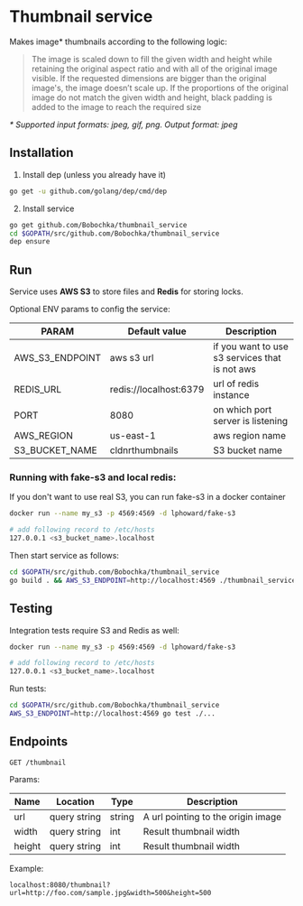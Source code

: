 # Thumbnail service

Makes image* thumbnails according to the following logic:
>The image is scaled down to fill the given width and height while retaining the original aspect ratio and with all of the original image visible. If the requested dimensions are bigger than the original image's, the image doesn’t scale up. If the proportions of the original image do not match the given width and height, black padding is added to the image to reach the required size

_* Supported input formats: jpeg, gif, png. Output format: jpeg_

## Installation
1. Install dep (unless you already have it)
```bash
go get -u github.com/golang/dep/cmd/dep
```
2. Install service
```bash
go get github.com/Bobochka/thumbnail_service
cd $GOPATH/src/github.com/Bobochka/thumbnail_service
dep ensure
```

## Run
Service uses **AWS S3** to store files and **Redis** for storing locks. <br>

Optional ENV params to config the service:

| PARAM | Default value | Description |
| ------ | ------ | ------ |
| AWS_S3_ENDPOINT | aws s3 url | if you want to use s3 services that is not aws | 
| REDIS_URL | redis://localhost:6379 | url of redis instance |
| PORT | 8080 | on which port server is listening |
| AWS_REGION | us-east-1 | aws region name |
| S3_BUCKET_NAME | cldnrthumbnails | S3 bucket name |

### Running with fake-s3 and local redis:
If you don't want to use real S3, you can run fake-s3 in a docker container

```bash
docker run --name my_s3 -p 4569:4569 -d lphoward/fake-s3

# add following record to /etc/hosts
127.0.0.1 <s3_bucket_name>.localhost
```
Then start service as follows:
```bash
cd $GOPATH/src/github.com/Bobochka/thumbnail_service
go build . && AWS_S3_ENDPOINT=http://localhost:4569 ./thumbnail_service
```

## Testing
Integration tests require S3 and Redis as well:

```bash
docker run --name my_s3 -p 4569:4569 -d lphoward/fake-s3

# add following record to /etc/hosts
127.0.0.1 <s3_bucket_name>.localhost
```
Run tests:
```bash
cd $GOPATH/src/github.com/Bobochka/thumbnail_service
AWS_S3_ENDPOINT=http://localhost:4569 go test ./...
```

## Endpoints 

`GET /thumbnail`

Params:

| Name | Location | Type | Description |
| ------ | ------ | ------ | ------ |
| url | query string | string | A url pointing to the origin image | 
| width | query string | int | Result thumbnail width | 
| height | query string | int | Result thumbnail width | 

Example:
```
localhost:8080/thumbnail?url=http://foo.com/sample.jpg&width=500&height=500
```

